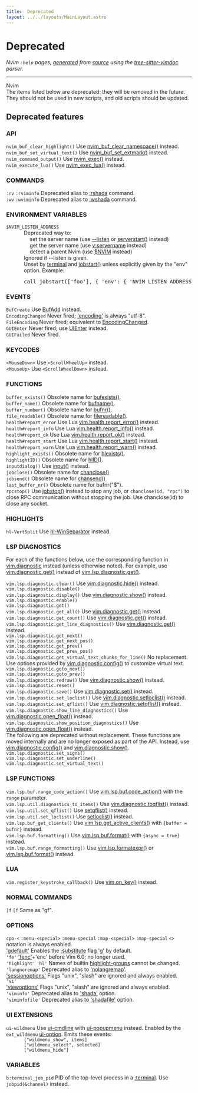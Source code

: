 ```yaml
---
title:  Deprecated
layout: ../../layouts/MainLayout.astro
---
```


  <a name="deprecated.txt"></a><a name="deprecated"></a><h1> Deprecated</h1>
  <p>
    <i>
    Nvim <code>:help</code> pages, <a href="https://github.com/neovim/neovim/blob/master/scripts/gen_help_html.lua">generated</a>
    from <a href="https://github.com/neovim/neovim/blob/master/runtime/doc/deprecated.txt">source</a>
    using the <a href="https://github.com/neovim/tree-sitter-vimdoc">tree-sitter-vimdoc</a> parser.
    </i>
  </p>
  <hr>
  <div class="help-para">
Nvim

</div>
<div class="help-para">
The items listed below are deprecated: they will be removed in the future.
They should not be used in new scripts, and old scripts should be updated.

</div>
<div class="help-para">
<a name="_-deprecated-features"></a><h2 class="help-heading">Deprecated features</h2>


</div>
<div class="help-para">
<a name="_api"></a><h3 class="help-heading">API</h3>

<div class="help-li" style=""> <a name="nvim_buf_clear_highlight()"></a><code class="help-tag">nvim_buf_clear_highlight()</code>	Use <a href="/neovim-docs-web/en/api#nvim_buf_clear_namespace()">nvim_buf_clear_namespace()</a> instead.
</div><div class="help-li" style=""> <a name="nvim_buf_set_virtual_text()"></a><code class="help-tag">nvim_buf_set_virtual_text()</code>	Use <a href="/neovim-docs-web/en/api#nvim_buf_set_extmark()">nvim_buf_set_extmark()</a> instead.
</div><div class="help-li" style=""> <a name="nvim_command_output()"></a><code class="help-tag">nvim_command_output()</code>	Use <a href="/neovim-docs-web/en/api#nvim_exec()">nvim_exec()</a> instead.
</div><div class="help-li" style=""> <a name="nvim_execute_lua()"></a><code class="help-tag">nvim_execute_lua()</code>		Use <a href="/neovim-docs-web/en/api#nvim_exec_lua()">nvim_exec_lua()</a> instead.
</div>
</div>
<div class="help-para">
<a name="_commands"></a><h3 class="help-heading">COMMANDS</h3>

<div class="help-li" style=""> <a name="%3Arv"></a><code class="help-tag">:rv</code> <a name="%3Arviminfo"></a><code class="help-tag">:rviminfo</code>		Deprecated alias to <a href="/neovim-docs-web/en/starting#%3Arshada">:rshada</a> command.
</div><div class="help-li" style=""> <a name="%3Awv"></a><code class="help-tag">:wv</code> <a name="%3Awviminfo"></a><code class="help-tag">:wviminfo</code>		Deprecated alias to <a href="/neovim-docs-web/en/starting#%3Awshada">:wshada</a> command.
</div>
</div>
<div class="help-para">
<a name="_environment-variables"></a><h3 class="help-heading">ENVIRONMENT VARIABLES</h3>

<div class="help-li" style=""> <a name="%24NVIM_LISTEN_ADDRESS"></a><code class="help-tag">$NVIM_LISTEN_ADDRESS</code>
</div><div class="help-li" style="margin-left: 3rem;"> Deprecated way to:
</div><div class="help-li" style="margin-left: 4rem;"> set the server name (use <a href="/neovim-docs-web/en/starting#--listen">--listen</a> or <a href="/neovim-docs-web/en/builtin#serverstart()">serverstart()</a> instead)
</div><div class="help-li" style="margin-left: 4rem;"> get the server name (use <a href="/neovim-docs-web/en/eval#v%3Aservername">v:servername</a> instead)
</div><div class="help-li" style="margin-left: 4rem;"> detect a parent Nvim (use <a href="/neovim-docs-web/en/eval#%24NVIM">$NVIM</a> instead)
</div><div class="help-li" style="margin-left: 3rem;"> Ignored if --listen is given.
</div><div class="help-li" style="margin-left: 3rem;"> Unset by <a href="/neovim-docs-web/en/nvim_terminal_emulator#terminal">terminal</a> and <a href="/neovim-docs-web/en/builtin#jobstart()">jobstart()</a> unless explicitly given by the "env"
    option. Example:<pre>call jobstart(['foo'], { 'env': { 'NVIM_LISTEN_ADDRESS': v:servername  } })</pre>
</div>
</div>
<div class="help-para">
<a name="_events"></a><h3 class="help-heading">EVENTS</h3>

<div class="help-li" style=""> <a name="BufCreate"></a><code class="help-tag">BufCreate</code>		Use <a href="/neovim-docs-web/en/autocmd#BufAdd">BufAdd</a> instead.
</div><div class="help-li" style=""> <a name="EncodingChanged"></a><code class="help-tag">EncodingChanged</code>	Never fired; <a href="/neovim-docs-web/en/options#'encoding'">'encoding'</a> is always "utf-8".
</div><div class="help-li" style=""> <a name="FileEncoding"></a><code class="help-tag">FileEncoding</code>	Never fired; equivalent to <a href="/neovim-docs-web/en/deprecated#EncodingChanged">EncodingChanged</a>.
</div><div class="help-li" style=""> <a name="GUIEnter"></a><code class="help-tag">GUIEnter</code>		Never fired; use <a href="/neovim-docs-web/en/autocmd#UIEnter">UIEnter</a> instead.
</div><div class="help-li" style=""> <a name="GUIFailed"></a><code class="help-tag">GUIFailed</code>		Never fired.
</div>
</div>
<div class="help-para">
<a name="_keycodes"></a><h3 class="help-heading">KEYCODES</h3>

<div class="help-li" style=""> <a name="%3CMouseDown%3E"></a><code class="help-tag">&lt;MouseDown&gt;</code>		Use <code>&lt;ScrollWheelUp&gt;</code> instead.
</div><div class="help-li" style=""> <a name="%3CMouseUp%3E"></a><code class="help-tag">&lt;MouseUp&gt;</code>		Use <code>&lt;ScrollWheelDown&gt;</code> instead.
</div>
</div>
<div class="help-para">
<a name="_functions"></a><h3 class="help-heading">FUNCTIONS</h3>

<div class="help-li" style=""> <a name="buffer_exists()"></a><code class="help-tag">buffer_exists()</code>	Obsolete name for <a href="/neovim-docs-web/en/builtin#bufexists()">bufexists()</a>.
</div><div class="help-li" style=""> <a name="buffer_name()"></a><code class="help-tag">buffer_name()</code>	Obsolete name for <a href="/neovim-docs-web/en/builtin#bufname()">bufname()</a>.
</div><div class="help-li" style=""> <a name="buffer_number()"></a><code class="help-tag">buffer_number()</code>	Obsolete name for <a href="/neovim-docs-web/en/builtin#bufnr()">bufnr()</a>.
</div><div class="help-li" style=""> <a name="file_readable()"></a><code class="help-tag">file_readable()</code>	Obsolete name for <a href="/neovim-docs-web/en/builtin#filereadable()">filereadable()</a>.
</div><div class="help-li" style=""> <a name="health%23report_error"></a><code class="help-tag">health#report_error</code>	Use Lua <a href="/neovim-docs-web/en/pi_health#vim.health.report_error()">vim.health.report_error()</a> instead.
</div><div class="help-li" style=""> <a name="health%23report_info"></a><code class="help-tag">health#report_info</code>	Use Lua <a href="/neovim-docs-web/en/pi_health#vim.health.report_info()">vim.health.report_info()</a> instead.
</div><div class="help-li" style=""> <a name="health%23report_ok"></a><code class="help-tag">health#report_ok</code>	Use Lua <a href="/neovim-docs-web/en/pi_health#vim.health.report_ok()">vim.health.report_ok()</a> instead.
</div><div class="help-li" style=""> <a name="health%23report_start"></a><code class="help-tag">health#report_start</code>	Use Lua <a href="/neovim-docs-web/en/pi_health#vim.health.report_start()">vim.health.report_start()</a> instead.
</div><div class="help-li" style=""> <a name="health%23report_warn"></a><code class="help-tag">health#report_warn</code>	Use Lua <a href="/neovim-docs-web/en/pi_health#vim.health.report_warn()">vim.health.report_warn()</a> instead.
</div><div class="help-li" style=""> <a name="highlight_exists()"></a><code class="help-tag">highlight_exists()</code>	Obsolete name for <a href="/neovim-docs-web/en/builtin#hlexists()">hlexists()</a>.
</div><div class="help-li" style=""> <a name="highlightID()"></a><code class="help-tag">highlightID()</code>	Obsolete name for <a href="/neovim-docs-web/en/builtin#hlID()">hlID()</a>.
</div><div class="help-li" style=""> <a name="inputdialog()"></a><code class="help-tag">inputdialog()</code>	Use <a href="/neovim-docs-web/en/builtin#input()">input()</a> instead.
</div><div class="help-li" style=""> <a name="jobclose()"></a><code class="help-tag">jobclose()</code>		Obsolete name for <a href="/neovim-docs-web/en/builtin#chanclose()">chanclose()</a>
</div><div class="help-li" style=""> <a name="jobsend()"></a><code class="help-tag">jobsend()</code>		Obsolete name for <a href="/neovim-docs-web/en/builtin#chansend()">chansend()</a>
</div><div class="help-li" style=""> <a name="last_buffer_nr()"></a><code class="help-tag">last_buffer_nr()</code>	Obsolete name for bufnr("$").
</div><div class="help-li" style=""> <a name="rpcstop()"></a><code class="help-tag">rpcstop()</code>		Use <a href="/neovim-docs-web/en/builtin#jobstop()">jobstop()</a> instead to stop any job, or
			<code>chanclose(id, "rpc")</code> to close RPC communication
			without stopping the job. Use chanclose(id) to close
			any socket.
</div>
</div>
<div class="help-para">
<a name="_highlights"></a><h3 class="help-heading">HIGHLIGHTS</h3>

<div class="help-li" style=""> <a name="hl-VertSplit"></a><code class="help-tag">hl-VertSplit</code>	Use <a href="/neovim-docs-web/en/syntax#hl-WinSeparator">hl-WinSeparator</a> instead.
</div>
</div>
<div class="help-para">
<a name="_lsp-diagnostics"></a><h3 class="help-heading">LSP DIAGNOSTICS</h3>

For each of the functions below, use the corresponding function in
<a href="/neovim-docs-web/en/diagnostic#vim.diagnostic">vim.diagnostic</a> instead (unless otherwise noted). For example, use
<a href="/neovim-docs-web/en/diagnostic#vim.diagnostic.get()">vim.diagnostic.get()</a> instead of <a href="/neovim-docs-web/en/deprecated#vim.lsp.diagnostic.get()">vim.lsp.diagnostic.get()</a>.

</div>
<div class="help-para">
<div class="help-li" style=""> <a name="vim.lsp.diagnostic.clear()"></a><code class="help-tag">vim.lsp.diagnostic.clear()</code>		Use <a href="/neovim-docs-web/en/diagnostic#vim.diagnostic.hide()">vim.diagnostic.hide()</a> instead.
</div><div class="help-li" style=""> <a name="vim.lsp.diagnostic.disable()"></a><code class="help-tag">vim.lsp.diagnostic.disable()</code>
</div><div class="help-li" style=""> <a name="vim.lsp.diagnostic.display()"></a><code class="help-tag">vim.lsp.diagnostic.display()</code>	Use <a href="/neovim-docs-web/en/diagnostic#vim.diagnostic.show()">vim.diagnostic.show()</a> instead.
</div><div class="help-li" style=""> <a name="vim.lsp.diagnostic.enable()"></a><code class="help-tag">vim.lsp.diagnostic.enable()</code>
</div><div class="help-li" style=""> <a name="vim.lsp.diagnostic.get()"></a><code class="help-tag">vim.lsp.diagnostic.get()</code>
</div><div class="help-li" style=""> <a name="vim.lsp.diagnostic.get_all()"></a><code class="help-tag">vim.lsp.diagnostic.get_all()</code>	Use <a href="/neovim-docs-web/en/diagnostic#vim.diagnostic.get()">vim.diagnostic.get()</a> instead.
</div><div class="help-li" style=""> <a name="vim.lsp.diagnostic.get_count()"></a><code class="help-tag">vim.lsp.diagnostic.get_count()</code>	Use <a href="/neovim-docs-web/en/diagnostic#vim.diagnostic.get()">vim.diagnostic.get()</a> instead.
</div><div class="help-li" style=""> <a name="vim.lsp.diagnostic.get_line_diagnostics()"></a><code class="help-tag">vim.lsp.diagnostic.get_line_diagnostics()</code> Use <a href="/neovim-docs-web/en/diagnostic#vim.diagnostic.get()">vim.diagnostic.get()</a> instead.
</div><div class="help-li" style=""> <a name="vim.lsp.diagnostic.get_next()"></a><code class="help-tag">vim.lsp.diagnostic.get_next()</code>
</div><div class="help-li" style=""> <a name="vim.lsp.diagnostic.get_next_pos()"></a><code class="help-tag">vim.lsp.diagnostic.get_next_pos()</code>
</div><div class="help-li" style=""> <a name="vim.lsp.diagnostic.get_prev()"></a><code class="help-tag">vim.lsp.diagnostic.get_prev()</code>
</div><div class="help-li" style=""> <a name="vim.lsp.diagnostic.get_prev_pos()"></a><code class="help-tag">vim.lsp.diagnostic.get_prev_pos()</code>
</div><div class="help-li" style=""> <a name="vim.lsp.diagnostic.get_virtual_text_chunks_for_line()"></a><code class="help-tag">vim.lsp.diagnostic.get_virtual_text_chunks_for_line()</code> No replacement. Use
  options provided by <a href="/neovim-docs-web/en/diagnostic#vim.diagnostic.config()">vim.diagnostic.config()</a> to customize virtual text.
</div><div class="help-li" style=""> <a name="vim.lsp.diagnostic.goto_next()"></a><code class="help-tag">vim.lsp.diagnostic.goto_next()</code>
</div><div class="help-li" style=""> <a name="vim.lsp.diagnostic.goto_prev()"></a><code class="help-tag">vim.lsp.diagnostic.goto_prev()</code>
</div><div class="help-li" style=""> <a name="vim.lsp.diagnostic.redraw()"></a><code class="help-tag">vim.lsp.diagnostic.redraw()</code>		Use <a href="/neovim-docs-web/en/diagnostic#vim.diagnostic.show()">vim.diagnostic.show()</a> instead.
</div><div class="help-li" style=""> <a name="vim.lsp.diagnostic.reset()"></a><code class="help-tag">vim.lsp.diagnostic.reset()</code>
</div><div class="help-li" style=""> <a name="vim.lsp.diagnostic.save()"></a><code class="help-tag">vim.lsp.diagnostic.save()</code>		Use <a href="/neovim-docs-web/en/diagnostic#vim.diagnostic.set()">vim.diagnostic.set()</a> instead.
</div><div class="help-li" style=""> <a name="vim.lsp.diagnostic.set_loclist()"></a><code class="help-tag">vim.lsp.diagnostic.set_loclist()</code>	Use <a href="/neovim-docs-web/en/diagnostic#vim.diagnostic.setloclist()">vim.diagnostic.setloclist()</a> instead.
</div><div class="help-li" style=""> <a name="vim.lsp.diagnostic.set_qflist()"></a><code class="help-tag">vim.lsp.diagnostic.set_qflist()</code>	Use <a href="/neovim-docs-web/en/diagnostic#vim.diagnostic.setqflist()">vim.diagnostic.setqflist()</a> instead.
</div><div class="help-li" style=""> <a name="vim.lsp.diagnostic.show_line_diagnostics()"></a><code class="help-tag">vim.lsp.diagnostic.show_line_diagnostics()</code> Use <a href="/neovim-docs-web/en/diagnostic#vim.diagnostic.open_float()">vim.diagnostic.open_float()</a> instead.
</div><div class="help-li" style=""> <a name="vim.lsp.diagnostic.show_position_diagnostics()"></a><code class="help-tag">vim.lsp.diagnostic.show_position_diagnostics()</code> Use <a href="/neovim-docs-web/en/diagnostic#vim.diagnostic.open_float()">vim.diagnostic.open_float()</a> instead.
</div>
</div>
<div class="help-para">
The following are deprecated without replacement. These functions are moved
internally and are no longer exposed as part of the API. Instead, use
<a href="/neovim-docs-web/en/diagnostic#vim.diagnostic.config()">vim.diagnostic.config()</a> and <a href="/neovim-docs-web/en/diagnostic#vim.diagnostic.show()">vim.diagnostic.show()</a>.

</div>
<div class="help-para">
<div class="help-li" style=""> <a name="vim.lsp.diagnostic.set_signs()"></a><code class="help-tag">vim.lsp.diagnostic.set_signs()</code>
</div><div class="help-li" style=""> <a name="vim.lsp.diagnostic.set_underline()"></a><code class="help-tag">vim.lsp.diagnostic.set_underline()</code>
</div><div class="help-li" style=""> <a name="vim.lsp.diagnostic.set_virtual_text()"></a><code class="help-tag">vim.lsp.diagnostic.set_virtual_text()</code>
</div>
</div>
<div class="help-para">
<a name="_lsp-functions"></a><h3 class="help-heading">LSP FUNCTIONS</h3>

<div class="help-li" style=""> <a name="vim.lsp.buf.range_code_action()"></a><code class="help-tag">vim.lsp.buf.range_code_action()</code>	Use <a href="/neovim-docs-web/en/lsp#vim.lsp.buf.code_action()">vim.lsp.buf.code_action()</a> with
					the <code>range</code> parameter.
</div><div class="help-li" style=""> <a name="vim.lsp.util.diagnostics_to_items()"></a><code class="help-tag">vim.lsp.util.diagnostics_to_items()</code>	Use <a href="/neovim-docs-web/en/diagnostic#vim.diagnostic.toqflist()">vim.diagnostic.toqflist()</a> instead.
</div><div class="help-li" style=""> <a name="vim.lsp.util.set_qflist()"></a><code class="help-tag">vim.lsp.util.set_qflist()</code>		Use <a href="/neovim-docs-web/en/builtin#setqflist()">setqflist()</a> instead.
</div><div class="help-li" style=""> <a name="vim.lsp.util.set_loclist()"></a><code class="help-tag">vim.lsp.util.set_loclist()</code>		Use <a href="/neovim-docs-web/en/builtin#setloclist()">setloclist()</a> instead.
</div><div class="help-li" style=""> <a name="vim.lsp.buf_get_clients()"></a><code class="help-tag">vim.lsp.buf_get_clients()</code>		Use <a href="/neovim-docs-web/en/lsp#vim.lsp.get_active_clients()">vim.lsp.get_active_clients()</a> with
                                        <code>{buffer = bufnr}</code> instead.
</div><div class="help-li" style=""> <a name="vim.lsp.buf.formatting()"></a><code class="help-tag">vim.lsp.buf.formatting()</code>		Use <a href="/neovim-docs-web/en/lsp#vim.lsp.buf.format()">vim.lsp.buf.format()</a> with
					<code>{async = true}</code> instead.
</div><div class="help-li" style=""> <a name="vim.lsp.buf.range_formatting()"></a><code class="help-tag">vim.lsp.buf.range_formatting()</code>	Use <a href="/neovim-docs-web/en/lsp#vim.lsp.formatexpr()">vim.lsp.formatexpr()</a>
					or <a href="/neovim-docs-web/en/lsp#vim.lsp.buf.format()">vim.lsp.buf.format()</a> instead.
</div>
</div>
<div class="help-para">
<a name="_lua"></a><h3 class="help-heading">LUA</h3>

<div class="help-li" style=""> <a name="vim.register_keystroke_callback()"></a><code class="help-tag">vim.register_keystroke_callback()</code> 	Use <a href="/neovim-docs-web/en/lua#vim.on_key()">vim.on_key()</a> instead.
</div>
</div>
<div class="help-para">
<a name="_normal-commands"></a><h3 class="help-heading">NORMAL COMMANDS</h3>

<div class="help-li" style=""> <a name="%5Df"></a><code class="help-tag">]f</code> <a name="%5Bf"></a><code class="help-tag">[f</code>		Same as "gf".
</div>
</div>
<div class="help-para">
<a name="_options"></a><h3 class="help-heading">OPTIONS</h3>

<div class="help-li" style=""> <a name="cpo-%3C"></a><code class="help-tag">cpo-&lt;</code> <a name="%3Amenu-%3Cspecial%3E"></a><code class="help-tag">:menu-&lt;special&gt;</code> <a name="%3Amenu-special"></a><code class="help-tag">:menu-special</code> <a name="%3Amap-%3Cspecial%3E"></a><code class="help-tag">:map-&lt;special&gt;</code> <a name="%3Amap-special"></a><code class="help-tag">:map-special</code>
  <code>&lt;&gt;</code> notation is always enabled.
</div><div class="help-li" style=""> <a href="/neovim-docs-web/en/options#'gdefault'">'gdefault'</a>		Enables the <a href="/neovim-docs-web/en/change#%3Asubstitute">:substitute</a> flag 'g' by default.
</div><div class="help-li" style=""> <a name="'fe'"></a><code class="help-tag">'fe'</code>		<a href="/neovim-docs-web/en/options#'fenc'">'fenc'</a>+'enc' before Vim 6.0; no longer used.
</div><div class="help-li" style=""> <a name="'highlight'"></a><code class="help-tag">'highlight'</code> <a name="'hl'"></a><code class="help-tag">'hl'</code>	Names of builtin <a href="/neovim-docs-web/en/syntax#highlight-groups">highlight-groups</a> cannot be changed.
</div><div class="help-li" style=""> <a name="'langnoremap'"></a><code class="help-tag">'langnoremap'</code>	Deprecated alias to <a href="/neovim-docs-web/en/options#'nolangremap'">'nolangremap'</a>.
</div><div class="help-li" style=""> <a href="/neovim-docs-web/en/options#'sessionoptions'">'sessionoptions'</a>	Flags "unix", "slash" are ignored and always enabled.
</div><div class="help-li" style=""> <a name="'vi'"></a><code class="help-tag">'vi'</code>
</div><div class="help-li" style=""> <a href="/neovim-docs-web/en/options#'viewoptions'">'viewoptions'</a>		Flags "unix", "slash" are ignored and always enabled.
</div><div class="help-li" style=""> <a name="'viminfo'"></a><code class="help-tag">'viminfo'</code>		Deprecated alias to <a href="/neovim-docs-web/en/options#'shada'">'shada'</a> option.
</div><div class="help-li" style=""> <a name="'viminfofile'"></a><code class="help-tag">'viminfofile'</code>	Deprecated alias to <a href="/neovim-docs-web/en/options#'shadafile'">'shadafile'</a> option.
</div>
</div>
<div class="help-para">
<a name="_ui-extensions"></a><h3 class="help-heading">UI EXTENSIONS</h3>

<div class="help-li" style=""> <a name="ui-wildmenu"></a><code class="help-tag">ui-wildmenu</code>		Use <a href="/neovim-docs-web/en/ui#ui-cmdline">ui-cmdline</a> with <a href="/neovim-docs-web/en/ui#ui-popupmenu">ui-popupmenu</a> instead. Enabled
			by the <code>ext_wildmenu</code> <a href="/neovim-docs-web/en/ui#ui-option">ui-option</a>. Emits these events:
</div><div class="help-li" style="margin-left: 3rem;"> <code>["wildmenu_show", items]</code>
</div><div class="help-li" style="margin-left: 3rem;"> <code>["wildmenu_select", selected]</code>
</div><div class="help-li" style="margin-left: 3rem;"> <code>["wildmenu_hide"]</code>
</div>
</div>
<div class="help-para">
<a name="_variables"></a><h3 class="help-heading">VARIABLES</h3>

<div class="help-li" style=""> <a name="b%3Aterminal_job_pid"></a><code class="help-tag">b:terminal_job_pid</code>	PID of the top-level process in a <a href="/neovim-docs-web/en/various#%3Aterminal">:terminal</a>.
			Use <code>jobpid(&amp;channel)</code> instead.
</div>
</div>

  
  
